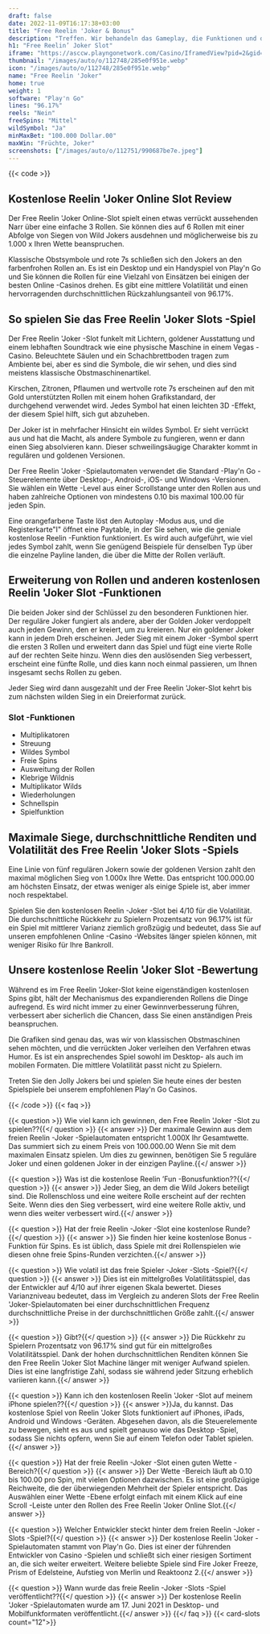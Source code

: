 ```yaml
---
draft: false
date: 2022-11-09T16:17:38+03:00
title: "Free Reelin 'Joker & Bonus"
description: "Treffen. Wir behandeln das Gameplay, die Funktionen und die besten Casino -Boni, um die besten Casino -Boni zu finden."
h1: "Free Reelin’ Joker Slot"
iframe: "https://asccw.playngonetwork.com/Casino/IframedView?pid=2&gid=freereelinjoker&lang=en_US&practice=1&channel=desktop&div=flashobject&width=100%25&height=100%25&user=&password=&ctx=&demo=2&brand=&lobby=&rccurrentsessiontime=0&rcintervaltime=0&rcaccounthistoryurl=&rccontinueurl=&rcexiturl=&rchistoryurlmode=&autoplaylimits=0&autoplayreset=0&callback=flashCallback&rcmga=&resourcelevel=0&hasjackpots=False&country=&pauseplay=&playlimit=&selftest=&sessiontime=&coreweburl=https://asccw.playngonetwork.com/&showpoweredby=True"
thumbnail: "/images/auto/o/112748/285e0f951e.webp"
icon: "/images/auto/o/112748/285e0f951e.webp"
name: "Free Reelin 'Joker"
home: true
weight: 1
software: "Play'n Go"
lines: "96.17%"
reels: "Nein"
freeSpins: "Mittel"
wildSymbol: "Ja"
minMaxBet: "100.000 Dollar.00"
maxWin: "Früchte, Joker"
screenshots: ["/images/auto/o/112751/990687be7e.jpeg"]
---
```


{{< code >}}<h2>Kostenlose Reelin 'Joker Online Slot Review</h2><p>Der Free Reelin 'Joker Online-Slot spielt einen etwas verrückt aussehenden Narr über eine einfache 3 Rollen. Sie können dies auf 6 Rollen mit einer Abfolge von Siegen von Wild Jokers ausdehnen und möglicherweise bis zu 1.000 x Ihren Wette beanspruchen.</p><p>Klassische Obstsymbole und rote 7s schließen sich den Jokers an den farbenfrohen Rollen an. Es ist ein Desktop und ein Handyspiel von Play'n Go und Sie können die Rollen für eine Vielzahl von Einsätzen bei einigen der besten Online -Casinos drehen. Es gibt eine mittlere Volatilität und einen hervorragenden durchschnittlichen Rückzahlungsanteil von 96.17%.</p><h2>So spielen Sie das Free Reelin 'Joker Slots -Spiel</h2><p>Der Free Reelin 'Joker -Slot funkelt mit Lichtern, goldener Ausstattung und einem lebhaften Soundtrack wie eine physische Maschine in einem Vegas -Casino. Beleuchtete Säulen und ein Schachbrettboden tragen zum Ambiente bei, aber es sind die Symbole, die wir sehen, und dies sind meistens klassische Obstmaschinenartikel.</p><p>Kirschen, Zitronen, Pflaumen und wertvolle rote 7s erscheinen auf den mit Gold unterstützten Rollen mit einem hohen Grafikstandard, der durchgehend verwendet wird. Jedes Symbol hat einen leichten 3D -Effekt, der diesem Spiel hilft, sich gut abzuheben.</p><p>Der Joker ist in mehrfacher Hinsicht ein wildes Symbol. Er sieht verrückt aus und hat die Macht, als andere Symbole zu fungieren, wenn er dann einen Sieg absolvieren kann. Dieser schweilingsäugige Charakter kommt in regulären und goldenen Versionen.</p><p>Der Free Reelin 'Joker -Spielautomaten verwendet die Standard -Play'n Go -Steuerelemente über Desktop-, Android-, iOS- und Windows -Versionen. Sie wählen ein Wette -Level aus einer Scrollstange unter den Rollen aus und haben zahlreiche Optionen von mindestens 0.10 bis maximal 100.00 für jeden Spin.</p><p>Eine orangefarbene Taste löst den Autoplay -Modus aus, und die Registerkarte"I" öffnet eine Paytable, in der Sie sehen, wie die geniale kostenlose Reelin -Funktion funktioniert. Es wird auch aufgeführt, wie viel jedes Symbol zahlt, wenn Sie genügend Beispiele für denselben Typ über die einzelne Payline landen, die über die Mitte der Rollen verläuft.</p><h2>Erweiterung von Rollen und anderen kostenlosen Reelin 'Joker Slot -Funktionen</h2><p>Die beiden Joker sind der Schlüssel zu den besonderen Funktionen hier. Der reguläre Joker fungiert als andere, aber der Golden Joker verdoppelt auch jeden Gewinn, den er kreiert, um zu kreieren. Nur ein goldener Joker kann in jedem Dreh erscheinen. Jeder Sieg mit einem Joker -Symbol sperrt die ersten 3 Rollen und erweitert dann das Spiel und fügt eine vierte Rolle auf der rechten Seite hinzu. Wenn dies den auslösenden Sieg verbessert, erscheint eine fünfte Rolle, und dies kann noch einmal passieren, um Ihnen insgesamt sechs Rollen zu geben.</p><p>Jeder Sieg wird dann ausgezahlt und der Free Reelin 'Joker-Slot kehrt bis zum nächsten wilden Sieg in ein Dreierformat zurück.</p><h3>
Slot -Funktionen</h3><ul>
<li></span>
Multiplikatoren</li>
<li></span>
Streuung</li>
<li></span>
Wildes Symbol</li>
<li></span>
Freie Spins</li>
<li></span>
Ausweitung der Rollen</li>
<li></span>
Klebrige Wildnis</li>
<li></span>
Multiplikator Wilds</li>
<li></span>
Wiederholungen</li>
<li></span>
Schnellspin</li>
<li></span>
Spielfunktion</li></ul><h2>Maximale Siege, durchschnittliche Renditen und Volatilität des Free Reelin 'Joker Slots -Spiels</h2><p>Eine Linie von fünf regulären Jokern sowie der goldenen Version zahlt den maximal möglichen Sieg von 1.000x Ihre Wette. Das entspricht 100.000.00 am höchsten Einsatz, der etwas weniger als einige Spiele ist, aber immer noch respektabel.</p><p>Spielen Sie den kostenlosen Reelin -Joker -Slot bei 4/10 für die Volatilität. Die durchschnittliche Rückkehr zu Spielern Prozentsatz von 96.17% ist für ein Spiel mit mittlerer Varianz ziemlich großzügig und bedeutet, dass Sie auf unseren empfohlenen Online -Casino -Websites länger spielen können, mit weniger Risiko für Ihre Bankroll.</p><h2>Unsere kostenlose Reelin 'Joker Slot -Bewertung</h2><p>Während es im Free Reelin 'Joker-Slot keine eigenständigen kostenlosen Spins gibt, hält der Mechanismus des expandierenden Rollens die Dinge aufregend. Es wird nicht immer zu einer Gewinnverbesserung führen, verbessert aber sicherlich die Chancen, dass Sie einen anständigen Preis beanspruchen.</p><p>Die Grafiken sind genau das, was wir von klassischen Obstmaschinen sehen möchten, und die verrückten Joker verleihen den Verfahren etwas Humor. Es ist ein ansprechendes Spiel sowohl im Desktop- als auch im mobilen Formaten. Die mittlere Volatilität passt nicht zu Spielern.</p><p>Treten Sie den Jolly Jokers bei und spielen Sie heute eines der besten Spielspiele bei unserem empfohlenen Play'n Go Casinos.</p>
{{< /code >}}
{{< faq >}}

{{< question >}} Wie viel kann ich gewinnen, den Free Reelin 'Joker -Slot zu spielen??{{</ question >}}
{{< answer >}} Der maximale Gewinn aus dem freien Reelin -Joker -Spielautomaten entspricht 1.000X Ihr Gesamtwette. Das summiert sich zu einem Preis von 100.000.00 Wenn Sie mit dem maximalen Einsatz spielen. Um dies zu gewinnen, benötigen Sie 5 reguläre Joker und einen goldenen Joker in der einzigen Payline.{{</ answer >}}

{{< question >}} Was ist die kostenlose Reelin ’Fun -Bonusfunktion??{{</ question >}}
{{< answer >}} Jeder Sieg, an dem die Wild Jokers beteiligt sind. Die Rollenschloss und eine weitere Rolle erscheint auf der rechten Seite. Wenn dies den Sieg verbessert, wird eine weitere Rolle aktiv, und wenn dies weiter verbessert wird.{{</ answer >}}

{{< question >}} Hat der freie Reelin -Joker -Slot eine kostenlose Runde?{{</ question >}}
{{< answer >}} Sie finden hier keine kostenlose Bonus -Funktion für Spins. Es ist üblich, dass Spiele mit drei Rollenspielen wie diesen ohne freie Spins-Runden verzichten.{{</ answer >}}

{{< question >}} Wie volatil ist das freie Spieler -Joker -Slots -Spiel?{{</ question >}}
{{< answer >}} Dies ist ein mittelgroßes Volatilitätsspiel, das der Entwickler auf 4/10 auf ihrer eigenen Skala bewertet. Dieses Varianzniveau bedeutet, dass im Vergleich zu anderen Slots der Free Reelin 'Joker-Spielautomaten bei einer durchschnittlichen Frequenz durchschnittliche Preise in der durchschnittlichen Größe zahlt.{{</ answer >}}

{{< question >}} Gibt?{{</ question >}}
{{< answer >}} Die Rückkehr zu Spielern Prozentsatz von 96.17% sind gut für ein mittelgroßes Volatilitätsspiel. Dank der hohen durchschnittlichen Renditen können Sie den Free Reelin 'Joker Slot Machine länger mit weniger Aufwand spielen. Dies ist eine langfristige Zahl, sodass sie während jeder Sitzung erheblich variieren kann.{{</ answer >}}

{{< question >}} Kann ich den kostenlosen Reelin 'Joker -Slot auf meinem iPhone spielen??{{</ question >}}
{{< answer >}}Ja, du kannst. Das kostenlose Spiel von Reelin 'Joker Slots funktioniert auf iPhones, iPads, Android und Windows -Geräten. Abgesehen davon, als die Steuerelemente zu bewegen, sieht es aus und spielt genauso wie das Desktop -Spiel, sodass Sie nichts opfern, wenn Sie auf einem Telefon oder Tablet spielen.{{</ answer >}}

{{< question >}} Hat der freie Reelin -Joker -Slot einen guten Wette -Bereich?{{</ question >}}
{{< answer >}} Der Wette -Bereich läuft ab 0.10 bis 100.00 pro Spin, mit vielen Optionen dazwischen. Es ist eine großzügige Reichweite, die der überwiegenden Mehrheit der Spieler entspricht. Das Auswählen einer Wette -Ebene erfolgt einfach mit einem Klick auf eine Scroll -Leiste unter den Rollen des Free Reelin 'Joker Online Slot.{{</ answer >}}

{{< question >}} Welcher Entwickler steckt hinter dem freien Reelin -Joker -Slots -Spiel?{{</ question >}}
{{< answer >}} Der kostenlose Reelin 'Joker -Spielautomaten stammt von Play'n Go. Dies ist einer der führenden Entwickler von Casino -Spielen und schließt sich einer riesigen Sortiment an, die sich weiter erweitert. Weitere beliebte Spiele sind Fire Joker Freeze, Prism of Edelsteine, Aufstieg von Merlin und Reaktoonz 2.{{</ answer >}}

{{< question >}} Wann wurde das freie Reelin -Joker -Slots -Spiel veröffentlicht??{{</ question >}}
{{< answer >}} Der kostenlose Reelin 'Joker -Spielautomaten wurde am 17. Juni 2021 in Desktop- und Mobilfunkformaten veröffentlicht.{{</ answer >}}
{{</ faq >}}
{{< card-slots count="12">}}